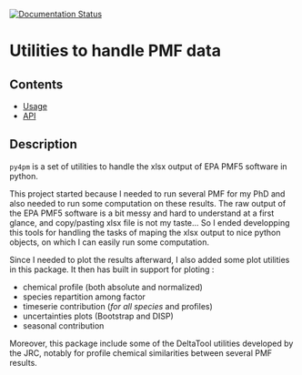 [![Documentation Status](https://img.shields.io/badge/Documentation-API-green)](https://webersa.gricad-pages.univ-grenoble-alpes.fr/py4pm/)

Utilities to handle PMF data
============================

Contents
--------

* [Usage](usage.md)
* [API](api_py4pm.md)

Description
-----------

`py4pm` is a set of utilities to handle the xlsx output of EPA PMF5 software in python.

This project started because I needed to run several PMF for my PhD  and also needed to run some computation on these results.
The raw output of the EPA PMF5 software is a bit messy and hard to understand at a first
glance, and copy/pasting xlsx file is not my taste... So I ended developping this tools
for handling the tasks of maping the xlsx output to nice python objects, on which I can easily run
some computation.

Since I needed to plot the results afterward, I also added some plot utilities in this
package. It then has built in support for ploting :

 * chemical profile (both absolute and normalized)
 * species repartition among factor
 * timeserie contribution (*for all species* and profiles)
 * uncertainties plots (Bootstrap and DISP)
 * seasonal contribution

Moreover, this package include some of the DeltaTool utilities developed by the JRC, notably for profile chemical similarities between several PMF results.

